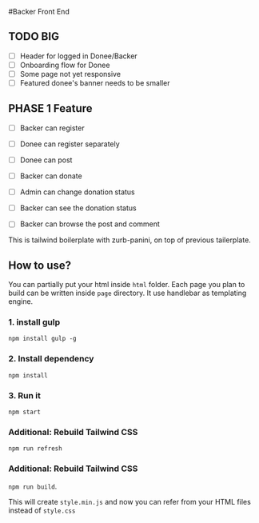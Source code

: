 #Backer Front End

## TODO BIG

- [ ] Header for logged in Donee/Backer
- [ ] Onboarding flow for Donee
- [ ] Some page not yet responsive
- [ ] Featured donee's banner needs to be smaller 

## PHASE 1 Feature

- [ ] Backer can register
- [ ] Donee can register separately
- [ ] Donee can post
- [ ] Backer can donate
- [ ] Admin can change donation status
- [ ] Backer can see the donation status
- [ ] Backer can browse the post and comment


This is tailwind boilerplate with zurb-panini, on top of previous tailerplate.

## How to use?

You can partially put your html inside `html` folder. Each page you plan to build can be written inside `page` directory. It use handlebar as templating engine.



### 1. install gulp

`npm install gulp -g`

### 2. Install dependency

`npm install`

### 3. Run it

`npm start`


### Additional: Rebuild Tailwind CSS

`npm run refresh`

### Additional: Rebuild Tailwind CSS 

`npm run build`. 

This will create `style.min.js` and now you can refer from your HTML files instead of `style.css`
